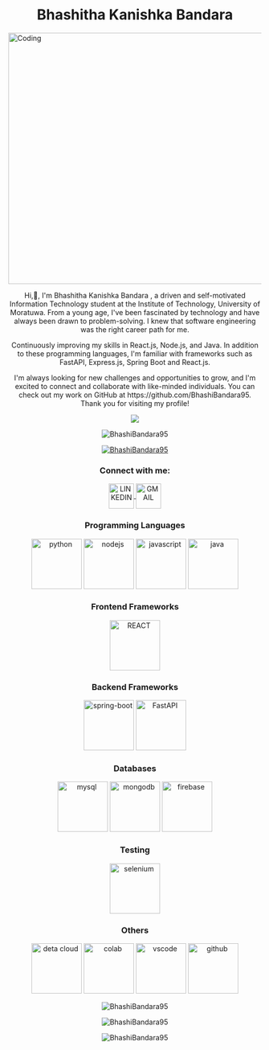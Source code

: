 <h1 align="center">Bhashitha Kanishka Bandara</h1>
<img align="center" alt="Coding" height="500" width="1000" src="https://www.wingstechsolutions.com/wp-content/uploads/2022/03/full-stack-development.gif">

<p align="center"> Hi,👋,  I'm  Bhashitha Kanishka Bandara  , a driven and self-motivated Information Technology student at the Institute of Technology, University of Moratuwa. From a young age, I've been fascinated by technology and have always been drawn to problem-solving. I knew that software engineering was the right career path for me. </p>
<p align="center"> Continuously improving my skills in React.js, Node.js, and Java. In addition to these programming languages, I'm familiar with frameworks such as FastAPI, Express.js, Spring Boot and React.js. </p>
<p align="center"> I'm always looking for new challenges and opportunities to grow, and I'm excited to connect and collaborate with like-minded individuals. You can check out my work on GitHub at https://github.com/BhashiBandara95. Thank you for visiting my profile! </p>

<p align="center">
<img src="https://i.ibb.co/wyJwBqJ/loading.gif"  />
</p>
<p align="center">
<img src="https://komarev.com/ghpvc/?username=BhashiBandara95&label=Profile%20views&color=0e75b6&style=flat" alt="BhashiBandara95" />
</p>
<p align="center">
<a href="https://github.com/ryo-ma/github-profile-trophy">
<img src="https://github-profile-trophy.vercel.app/?username=BhashiBandara95" alt="BhashiBandara95" />
</a>
</p>
<h3 align="center">Connect with me:</h3>
<p align="center">
<a href="https://www.linkedin.com/in/bhashibandara95" target="blank">
<img align="center" src="https://cdn.jsdelivr.net/gh/devicons/devicon/icons/linkedin/linkedin-original.svg" alt="LINKEDIN" height="50" width="50" />
</a>
<a href="mailto:ugabkanishka@gmail.com" target="blank">
<img align="center" src="https://www.google.com/gmail/about/static-2.0/images/logo-gmail.png?fingerprint=c2eaf4aae389c3f885e97081bb197b97" alt="GMAIL" height="50" width="50" />
</a>
</p>
<h3 align="center"> Programming Languages </h3>
<p align="center">
<img src="https://cdn.jsdelivr.net/gh/devicons/devicon/icons/python/python-original-wordmark.svg" alt="python" width="100" height="100" />
<img src="https://cdn.jsdelivr.net/gh/devicons/devicon/icons/nodejs/nodejs-original-wordmark.svg" alt="nodejs" width="100" height="100" />
<img src="https://cdn.jsdelivr.net/gh/devicons/devicon/icons/javascript/javascript-original.svg" alt="javascript" width="100" height="100" />
<img src="https://cdn.jsdelivr.net/gh/devicons/devicon/icons/java/java-original-wordmark.svg" alt="java" width="100" height="100" />

</p>
<h3 align="center">Frontend Frameworks</h3>
<p align="center">
<img src="https://cdn.jsdelivr.net/gh/devicons/devicon/icons/react/react-original-wordmark.svg" alt="REACT" width="100" height="100" />
   
</p>
<h3 align="center">Backend Frameworks</h3>
<p align="center">
<img src="https://cdn.jsdelivr.net/gh/devicons/devicon/icons/spring/spring-plain-wordmark.svg" alt="spring-boot" width="100" height="100"/>
<img src="https://cdn.jsdelivr.net/gh/devicons/devicon/icons/fastapi/fastapi-original-wordmark.svg" alt="FastAPI" width="100" height="100"/>
</p>
<h3 align="center">Databases</h3>
<p align="center">
<img src="https://cdn.jsdelivr.net/gh/devicons/devicon/icons/mysql/mysql-original-wordmark.svg" alt="mysql" width="100" height="100"/>
<img src="https://cdn.jsdelivr.net/gh/devicons/devicon/icons/mongodb/mongodb-original-wordmark.svg" alt="mongodb" width="100" height="100" />
<img src="https://cdn.jsdelivr.net/gh/devicons/devicon/icons/firebase/firebase-plain-wordmark.svg" alt="firebase" width="100" height="100"/>

</p>
<h3 align="center">Testing</h3>
<p align="center">
<img src="https://cdn.jsdelivr.net/gh/devicons/devicon/icons/selenium/selenium-original.svg" alt="selenium" width="100" height="100"/>
</p>
<h3 align="center">Others</h3>
<p align="center">
<img src="https://www.deta.sh/dist/images/favicon.png" alt="deta cloud" width="100" height="100" title="Deta Cloud"/>
<img src="https://colab.research.google.com/img/colab_favicon_256px.png" alt="colab" width="100" height="100"/>
<img src="https://cdn.jsdelivr.net/gh/devicons/devicon/icons/vscode/vscode-original.svg" alt="vscode" width="100" height="100"/>
<img src="https://cdn.jsdelivr.net/gh/devicons/devicon/icons/github/github-original-wordmark.svg" alt="github" width="100" height="100"/>
</p>
<p align="center">
<img  src="https://github-readme-stats.vercel.app/api/top-langs?username=BhashiBandara95&show_icons=true&locale=en&layout=compact" alt="BhashiBandara95" />
</p>
<p align="center">
<img src="https://github-readme-stats.vercel.app/api?username=BhashiBandara95&show_icons=true&locale=en" alt="BhashiBandara95" />
</p>
<p align="center" >
<img src="https://github-readme-streak-stats.herokuapp.com/?user=BhashiBandara95&" alt="BhashiBandara95" />
</p>
